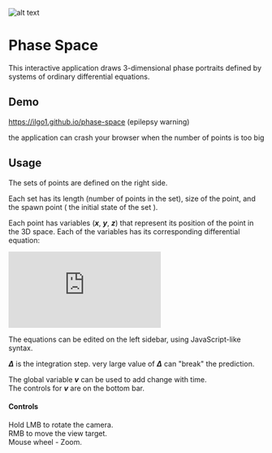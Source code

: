 ![alt text](https://github.com/Ilgo1/phase-space/blob/master/res/1.PNG?raw=true)
# Phase Space
This interactive application draws 3-dimensional phase portraits defined by systems of ordinary differential equations.

## Demo
https://ilgo1.github.io/phase-space
(epilepsy warning)

the application can crash your browser when the number of points is too big

## Usage



The sets of points are defined on the right side.

Each set has its length (number of points in the set), size of the point, and the spawn point ( the initial state of the set ).

Each point has variables (***x***, ***y***, ***z***) that represent its position of the point in the 3D space.
Each of the variables has its corresponding differential equation:

![equations](http://latex.codecogs.com/gif.latex?f%27%28x%29%2C%20%0Af%27%28y%29%2C%0Af%27%28z%29)

The equations can be edited on the left sidebar, using JavaScript-like syntax.


***Δ*** is the integration step. very large value of ***Δ*** can "break" the prediction.

The global variable ***v*** can be used to add change with time.\
The controls for ***v*** are on the bottom bar.



#### Controls

Hold LMB to rotate the camera.\
RMB to move the view target.\
Mouse wheel - Zoom.
